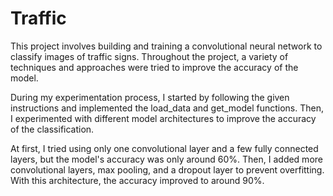 # Traffic 

This project involves building and training a convolutional neural network to classify images of traffic signs. Throughout the project, a variety of techniques and approaches were tried to improve the accuracy of the model.

During my experimentation process, I started by following the given instructions and implemented the load_data and get_model functions. Then, I experimented with different model architectures to improve the accuracy of the classification.

At first, I tried using only one convolutional layer and a few fully connected layers, but the model's accuracy was only around 60%. Then, I added more convolutional layers, max pooling, and a dropout layer to prevent overfitting. With this architecture, the accuracy improved to around 90%.